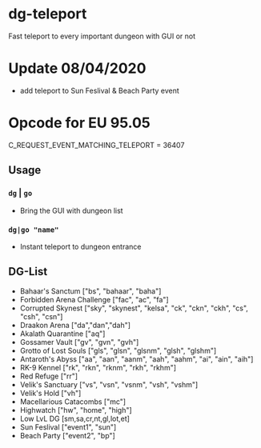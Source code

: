 # dg-teleport
Fast teleport to every important dungeon with GUI or not

# Update 08/04/2020
- add teleport to Sun Feslival & Beach Party event

# Opcode for EU 95.05
C_REQUEST_EVENT_MATCHING_TELEPORT = 36407

## Usage
### `dg` | `go`
- Bring the GUI with dungeon list
### `dg|go "name"`
- Instant teleport to dungeon entrance

## DG-List
- Bahaar's Sanctum ["bs", "bahaar", "baha"]
- Forbidden Arena Challenge ["fac", "ac", "fa"]
- Corrupted Skynest ["sky", "skynest", "kelsa", "ck", "ckn", "ckh", "cs", "csh", "csn"]
- Draakon Arena ["da","dan","dah"]
- Akalath Quarantine ["aq"]
- Gossamer Vault ["gv", "gvn", "gvh"]
- Grotto of Lost Souls ["gls", "glsn", "glsnm", "glsh", "glshm"]
- Antaroth's Abyss ["aa", "aan", "aanm", "aah", "aahm", "ai", "ain", "aih"]
- RK-9 Kennel ["rk", "rkn", "rknm", "rkh", "rkhm"]
- Red Refuge ["rr"]
- Velik's Sanctuary ["vs", "vsn", "vsnm", "vsh", "vshm"]
- Velik's Hold ["vh"]
- Macellarious Catacombs ["mc"]
- Highwatch ["hw", "home", "high"]
- Low LvL DG [sm,sa,cr,nt,gl,lot,et]
- Sun Feslival ["event1", "sun"]
- Beach Party ["event2", "bp"]
